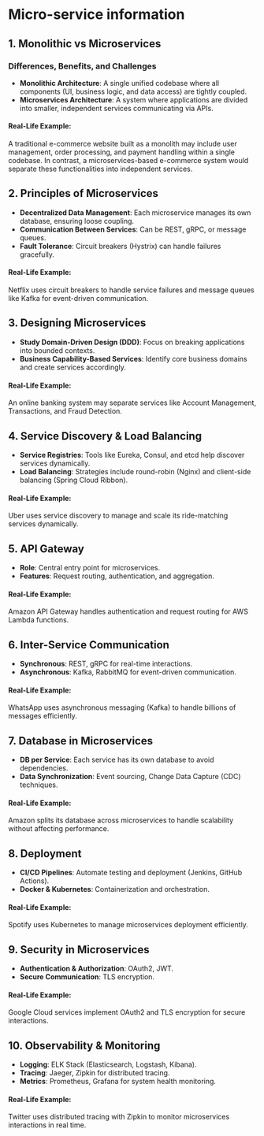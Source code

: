 # Micro-service information 
## 1. Monolithic vs Microservices
### Differences, Benefits, and Challenges
- **Monolithic Architecture**: A single unified codebase where all components (UI, business logic, and data access) are tightly coupled.
- **Microservices Architecture**: A system where applications are divided into smaller, independent services communicating via APIs.

#### **Real-Life Example**:
A traditional e-commerce website built as a monolith may include user management, order processing, and payment handling within a single codebase. In contrast, a microservices-based e-commerce system would separate these functionalities into independent services.

## 2. Principles of Microservices
- **Decentralized Data Management**: Each microservice manages its own database, ensuring loose coupling.
- **Communication Between Services**: Can be REST, gRPC, or message queues.
- **Fault Tolerance**: Circuit breakers (Hystrix) can handle failures gracefully.

#### **Real-Life Example**:
Netflix uses circuit breakers to handle service failures and message queues like Kafka for event-driven communication.

## 3. Designing Microservices
- **Study Domain-Driven Design (DDD)**: Focus on breaking applications into bounded contexts.
- **Business Capability-Based Services**: Identify core business domains and create services accordingly.

#### **Real-Life Example**:
An online banking system may separate services like Account Management, Transactions, and Fraud Detection.

## 4. Service Discovery & Load Balancing
- **Service Registries**: Tools like Eureka, Consul, and etcd help discover services dynamically.
- **Load Balancing**: Strategies include round-robin (Nginx) and client-side balancing (Spring Cloud Ribbon).

#### **Real-Life Example**:
Uber uses service discovery to manage and scale its ride-matching services dynamically.

## 5. API Gateway
- **Role**: Central entry point for microservices.
- **Features**: Request routing, authentication, and aggregation.

#### **Real-Life Example**:
Amazon API Gateway handles authentication and request routing for AWS Lambda functions.

## 6. Inter-Service Communication
- **Synchronous**: REST, gRPC for real-time interactions.
- **Asynchronous**: Kafka, RabbitMQ for event-driven communication.

#### **Real-Life Example**:
WhatsApp uses asynchronous messaging (Kafka) to handle billions of messages efficiently.

## 7. Database in Microservices
- **DB per Service**: Each service has its own database to avoid dependencies.
- **Data Synchronization**: Event sourcing, Change Data Capture (CDC) techniques.

#### **Real-Life Example**:
Amazon splits its database across microservices to handle scalability without affecting performance.

## 8. Deployment
- **CI/CD Pipelines**: Automate testing and deployment (Jenkins, GitHub Actions).
- **Docker & Kubernetes**: Containerization and orchestration.

#### **Real-Life Example**:
Spotify uses Kubernetes to manage microservices deployment efficiently.

## 9. Security in Microservices
- **Authentication & Authorization**: OAuth2, JWT.
- **Secure Communication**: TLS encryption.

#### **Real-Life Example**:
Google Cloud services implement OAuth2 and TLS encryption for secure interactions.

## 10. Observability & Monitoring
- **Logging**: ELK Stack (Elasticsearch, Logstash, Kibana).
- **Tracing**: Jaeger, Zipkin for distributed tracing.
- **Metrics**: Prometheus, Grafana for system health monitoring.

#### **Real-Life Example**:
Twitter uses distributed tracing with Zipkin to monitor microservices interactions in real time.
